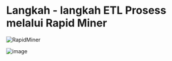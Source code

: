 # Langkah - langkah ETL Prosess melalui Rapid Miner

![RapidMiner](https://yt3.ggpht.com/ytc/AKedOLSZzua1G6iU99tly9DfZL0GsyCQeONKPxm7UU2INg=s88-c-k-c0x00ffffff-no-rj)

![image](https://user-images.githubusercontent.com/56377742/159719240-a15e1837-feac-4252-80c9-9333aea47130.png)

